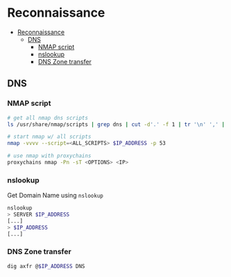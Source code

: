 # Reconnaissance

- [Reconnaissance](#reconnaissance)
  - [DNS](#dns)
    - [NMAP script](#nmap-script)
    - [nslookup](#nslookup)
    - [DNS Zone transfer](#dns-zone-transfer)

## DNS

### NMAP script

```bash
# get all nmap dns scripts
ls /usr/share/nmap/scripts | grep dns | cut -d'.' -f 1 | tr '\n' ',' | sed 's/.$//'

# start nmap w/ all scripts
nmap -vvvv --script=<ALL_SCRIPTS> $IP_ADDRESS -p 53

# use nmap with proxychains
proxychains nmap -Pn -sT <OPTIONS> <IP>
```

### nslookup

Get Domain Name using `nslookup`

```sh
nslookup
> SERVER $IP_ADDRESS
[...]
> $IP_ADDRESS
[...]
```

### DNS Zone transfer

```sh
dig axfr @$IP_ADDRESS DNS
```